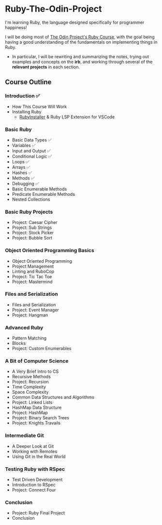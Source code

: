 # Ruby-The-Odin-Project

I'm learning Ruby, the language designed specifically for programmer happiness! 

I will be doing most of [The Odin Project's Ruby Course](https://www.theodinproject.com/paths/full-stack-ruby-on-rails/courses/ruby), with the goal being having a good understanding of the fundamentals on implementing things in Ruby. 
- In particular, I will be rewriting and summarizing the notes, trying out examples and concepts on the **irb**, and working through several of the **relevant projects** in each section.

## Course Outline
### Introduction ✅
- How This Course Will Work 
- Installing Ruby
  - [RubyInstaller](https://rubyinstaller.org/) & Ruby LSP Extension for VSCode   

### Basic Ruby
- Basic Data Types ✅
- Variables ✅
- Input and Output ✅
- Conditional Logic ✅
- Loops ✅
- Arrays ✅
- Hashes ✅
- Methods ✅
- Debugging ✅
- Basic Enumerable Methods
- Predicate Enumerable Methods
- Nested Collections

### Basic Ruby Projects
- Project: Caesar Cipher
- Project: Sub Strings
- Project: Stock Picker
- Project: Bubble Sort

### Object Oriented Programming Basics
- Object Oriented Programming
- Project Management
- Linting and RuboCop
- Project: Tic Tac Toe
- Project: Mastermind

### Files and Serialization
- Files and Serialization
- Project: Event Manager
- Project: Hangman

### Advanced Ruby
- Pattern Matching
- Blocks
- Project: Custom Enumerables

### A Bit of Computer Science
- A Very Brief Intro to CS
- Recursive Methods
- Project: Recursion
- Time Complexity
- Space Complexity
- Common Data Structures and Algorithms
- Project: Linked Lists
- HashMap Data Structure
- Project: HashMap
- Project: Binary Search Trees
- Project: Knights Travails

### Intermediate Git
- A Deeper Look at Git
- Working with Remotes
- Using Git in the Real World

### Testing Ruby with RSpec
- Test Driven Development
- Introduction to RSpec
- Project: Connect Four

### Conclusion
- Project: Ruby Final Project
- Conclusion
